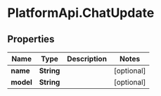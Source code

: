 # PlatformApi.ChatUpdate

## Properties

Name | Type | Description | Notes
------------ | ------------- | ------------- | -------------
**name** | **String** |  | [optional]
**model** | **String** |  | [optional]
